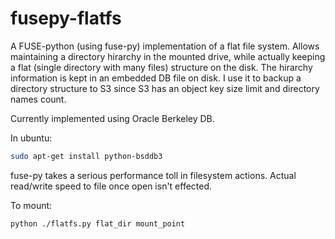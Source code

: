 # fusepy-flatfs
A FUSE-python (using fuse-py) implementation of a flat file system. Allows maintaining a directory hirarchy in the mounted drive, while actually keeping a flat (single directory with many files) structure on the disk. The hirarchy information is kept in an embedded DB file on disk. I use it to backup a directory structure to S3 since S3 has an object key size limit and directory names count.

Currently implemented using Oracle Berkeley DB.

In ubuntu: 
```bash
sudo apt-get install python-bsddb3
```


fuse-py takes a serious performance toll in filesystem actions. Actual read/write speed to file once open isn't effected.

To mount:
```bash
python ./flatfs.py flat_dir mount_point
```
